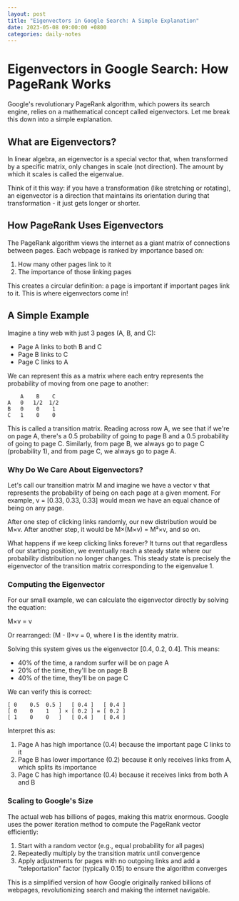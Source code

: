 ```yaml
---
layout: post
title: "Eigenvectors in Google Search: A Simple Explanation"
date: 2023-05-08 09:00:00 +0800
categories: daily-notes
---
```


# Eigenvectors in Google Search: How PageRank Works

Google's revolutionary PageRank algorithm, which powers its search engine, relies on a mathematical concept called eigenvectors. Let me break this down into a simple explanation.

## What are Eigenvectors?

In linear algebra, an eigenvector is a special vector that, when transformed by a specific matrix, only changes in scale (not direction). The amount by which it scales is called the eigenvalue.

Think of it this way: if you have a transformation (like stretching or rotating), an eigenvector is a direction that maintains its orientation during that transformation - it just gets longer or shorter.

## How PageRank Uses Eigenvectors

The PageRank algorithm views the internet as a giant matrix of connections between pages. Each webpage is ranked by importance based on:

1. How many other pages link to it
2. The importance of those linking pages

This creates a circular definition: a page is important if important pages link to it. This is where eigenvectors come in!

## A Simple Example

Imagine a tiny web with just 3 pages (A, B, and C):
- Page A links to both B and C
- Page B links to C
- Page C links to A

We can represent this as a matrix where each entry represents the probability of moving from one page to another:

```
    A    B    C
A   0   1/2  1/2
B   0    0    1
C   1    0    0
```

This is called a transition matrix. Reading across row A, we see that if we're on page A, there's a 0.5 probability of going to page B and a 0.5 probability of going to page C. Similarly, from page B, we always go to page C (probability 1), and from page C, we always go to page A.

### Why Do We Care About Eigenvectors?

Let's call our transition matrix M and imagine we have a vector v that represents the probability of being on each page at a given moment. For example, v = [0.33, 0.33, 0.33] would mean we have an equal chance of being on any page.

After one step of clicking links randomly, our new distribution would be M×v. After another step, it would be M×(M×v) = M²×v, and so on.

What happens if we keep clicking links forever? It turns out that regardless of our starting position, we eventually reach a steady state where our probability distribution no longer changes. This steady state is precisely the eigenvector of the transition matrix corresponding to the eigenvalue 1.

### Computing the Eigenvector

For our small example, we can calculate the eigenvector directly by solving the equation:

M×v = v

Or rearranged: (M - I)×v = 0, where I is the identity matrix.

Solving this system gives us the eigenvector [0.4, 0.2, 0.4]. This means:
- 40% of the time, a random surfer will be on page A
- 20% of the time, they'll be on page B
- 40% of the time, they'll be on page C

We can verify this is correct:

```
[ 0    0.5  0.5 ]   [ 0.4 ]   [ 0.4 ]
[ 0    0    1   ] × [ 0.2 ] = [ 0.2 ]
[ 1    0    0   ]   [ 0.4 ]   [ 0.4 ]
```

Interpret this as:
1. Page A has high importance (0.4) because the important page C links to it
2. Page B has lower importance (0.2) because it only receives links from A, which splits its importance
3. Page C has high importance (0.4) because it receives links from both A and B

### Scaling to Google's Size

The actual web has billions of pages, making this matrix enormous. Google uses the power iteration method to compute the PageRank vector efficiently:
1. Start with a random vector (e.g., equal probability for all pages)
2. Repeatedly multiply by the transition matrix until convergence
3. Apply adjustments for pages with no outgoing links and add a "teleportation" factor (typically 0.15) to ensure the algorithm converges

This is a simplified version of how Google originally ranked billions of webpages, revolutionizing search and making the internet navigable. 